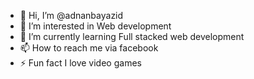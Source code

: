 - 👋 Hi, I’m @adnanbayazid
- 👀 I’m interested in Web development
- 🌱 I’m currently learning Full stacked web development
- 📫 How to reach me via facebook 
- ⚡ Fun fact I love video games

<!---
adnanbayazid/adnanbayazid is a ✨ special ✨ repository because its `README.md` (this file) appears on your GitHub profile.
You can click the Preview link to take a look at your changes.
--->
